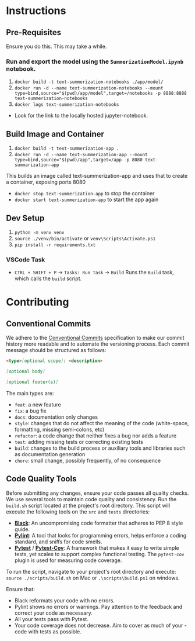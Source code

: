 # Instructions

## Pre-Requisites

Ensure you do this. This may take a while.

### Run and export the model using the `SummerizationModel.ipynb` notebook.

1. `docker build -t text-summerization-notebooks ./app/model/`
2. `docker run -d --name text-summerization-notebooks --mount type=bind,source="$(pwd)/app/model",target=/notebooks -p 8888:8888 text-summerization-notebooks`
3. `docker logs text-summerization-notebooks`

- Look for the link to the locally hosted jupyter-notebook.

## Build Image and Container

1. `docker build -t text-summerization-app .`
2. `docker run -d --name text-summerization-app --mount type=bind,source="$(pwd)/app",target=/app -p 8080 text-summarization-app`

This builds an image called text-summerization-app and uses that to create a container, exposing ports 8080

- `docker stop text-summerization-app` to stop the container
- `docker start text-summerization-app` to start the app again

## Dev Setup

1. `python -m venv venv`
2. `source ./venv/bin/activate` or `venv\Scripts\Activate.ps1`
3. `pip install -r requirements.txt`

### VSCode Task

- `CTRL + SHIFT + P` -> `Tasks: Run Task` -> `Build`
  Runs the `Build` task, which calls the `build` script.

# Contributing

## Conventional Commits

We adhere to the [Conventional Commits](https://www.conventionalcommits.org/en/v1.0.0/) specification to make our commit history more readable and to automate the versioning process. Each commit message should be structured as follows:

```markdown
<type>[optional scope]: <description>

[optional body]

[optional footer(s)]
```

The main types are:

- `feat`: a new feature
- `fix`: a bug fix
- `docs`: documentation only changes
- `style`: changes that do not affect the meaning of the code (white-space, formatting, missing semi-colons, etc)
- `refactor`: a code change that neither fixes a bug nor adds a feature
- `test`: adding missing tests or correcting existing tests
- `build`: changes to the build process or auxiliary tools and libraries such as documentation generation
- `chore`: small change, possibly frequently, of no consequence

## Code Quality Tools

Before submitting any changes, ensure your code passes all quality checks. We use several tools to maintain code quality and consistency. Run the `build.sh` script located at the project's root directory. This script will execute the following tools on the `src` and `tests` directories:

- [**Black**](https://black.readthedocs.io/en/stable/?badge=stable): An uncompromising code formatter that adheres to PEP 8 style guide.
- [**Pylint**](https://pylint.readthedocs.io/en/latest/): A tool that looks for programming errors, helps enforce a coding standard, and sniffs for code smells.
- [**Pytest**](https://docs.pytest.org/en/8.0.x/) / [**Pytest-Cov**](https://pytest-cov.readthedocs.io/en/latest/): A framework that makes it easy to write simple tests, yet scales to support complex functional testing. The `pytest-cov` plugin is used for measuring code coverage.

To run the script, navigate to your project's root directory and execute: `source ./scripts/build.sh` on Mac or `.\scripts\build.ps1` on windows.

Ensure that:

- Black reformats your code with no errors.
- Pylint shows no errors or warnings. Pay attention to the feedback and correct your code as necessary.
- All your tests pass with Pytest.
- Your code coverage does not decrease. Aim to cover as much of your - code with tests as possible.
